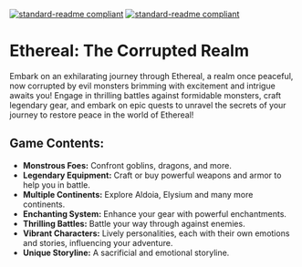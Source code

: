[![standard-readme compliant](https://img.shields.io/badge/Return_To-Previous_Page-blueviolet.svg?style=flat-square?size=100)](./main.md) 
[![standard-readme compliant](https://img.shields.io/badge/Return_To-Wiki_Page-blue.svg?style=flat-square?size=100)](../main.md)

# Ethereal: The Corrupted Realm

Embark on an exhilarating journey through Ethereal, a realm once peaceful, now corrupted by evil monsters brimming with excitement and intrigue awaits you! Engage in thrilling battles against formidable monsters, craft legendary gear, and embark on epic quests to unravel the secrets of your journey to restore peace in the world of Ethereal!

## Game Contents:
- **Monstrous Foes:** Confront goblins, dragons, and more.
- **Legendary Equipment:** Craft or buy powerful weapons and armor to help you in battle.
- **Multiple Continents:** Explore Aldoia, Elysium and many more continents.
- **Enchanting System:** Enhance your gear with powerful enchantments.
- **Thrilling Battles:** Battle your way through against enemies.
- **Vibrant Characters:** Lively personalities, each with their own emotions and stories, influencing your adventure.
- **Unique Storyline:** A sacrificial and emotional storyline.
